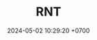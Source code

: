 ---
layout: teamCard
permalink: /team/:title.html
categories: LI LI1 LI2 LI5 LI6 LI7 LI10 LI11
maincover: /assets/logos/BDLF.png
puntosLJMAYO24:
date: 2024-05-02 10:29:20 +0700
title: RNT
tag: johto042024
color: black
puntosLJ202404: 12
grupo: sur
background: '#F16C38'
cover: /assets/backCard.png
team: RANKED NEW TEAM
ID: RNT
puntos: 7
pj: 8
#PARTIDO 1
j1: RONDA 1
p1: RNT
pp1: NL
bg1: rock
r1: 0
rr1: 3
pt1: 0
pj1: 1
#PARTIDO 2
j2: RONDA 2
p2: RNT
pp2: NS
bg2: rock
r2: 0
rr2: 3
pt2: 0
pj2: 1
#PARTIDO 3
j3: RONDA 3
p3: CS
pp3: RNT
bg3: rock
r3: 1
rr3: 2
pt3: 2
pj3: 1 
#PARTIDO 4
j4: RONDA 4
p4: JNS
pp4: RNT
bg4: rock
r4: 2
rr4: 1
pt4: 1
pj4: 1
#PARTIDO 5
j5: RONDA 5
p5: RNT
pp5: I2A
bg5: rock
r5: 0
rr5: 3
pt5: 0
pj5: 1
#PARTIDO 6
j6: RONDA 6
p6: RNT
pp6: TAE
bg6: rock
r6: 1
rr6: 2
pt6: 1
pj6: 1 
#PARTIDO 7
j7: RONDA 7
p7:  RNT
pp7: GOD
bg7: rock
r7: 
rr7: 
pt7: 0
pj7: 0 
#PARTIDO 8
j8: RONDA 8
p8:  SOJ
pp8: RNT
bg8: rock
r8: 3
rr8: 0
pt8: 0
pj8: 1 
#PARTIDO 9
j9: RONDA 9
p9:  HG BETA
pp9: RNT
bg9: rock
r9: 3
rr9: 0
pt9: 3
pj9: 1
#PARTIDO 10
j10: RONDA 10
p10: RNT
pp10: HG OL
bg10: rock
r10: 
rr10:
pt10: 0
pj10: 0 
#PARTIDO 11
j11: RONDA 11
p11: RNT
pp11: EK
bg11: rock
r11: 
rr11:
pt11: 0
pj11 : 0
stream: <i class="fa-brands fa-twitch text-white"></i>
dia: 27
hora: '22:10'
---